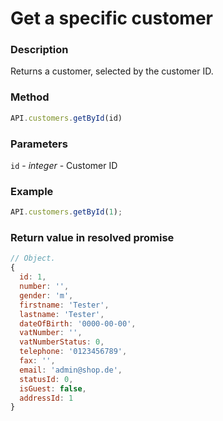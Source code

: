 # Get a specific customer

### Description

Returns a customer, selected by the customer ID.

### Method

```js
API.customers.getById(id)
```

### Parameters
`id` - *integer* - Customer ID

### Example

```js
API.customers.getById(1);
```

### Return value in resolved promise

```js
// Object.
{
  id: 1,
  number: '',
  gender: 'm',
  firstname: 'Tester',
  lastname: 'Tester',
  dateOfBirth: '0000-00-00',
  vatNumber: '',
  vatNumberStatus: 0,
  telephone: '0123456789',
  fax: '',
  email: 'admin@shop.de',
  statusId: 0,
  isGuest: false,
  addressId: 1
}
```
